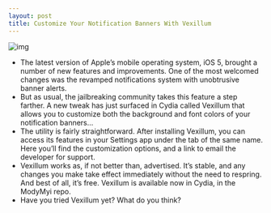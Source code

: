 ```yaml
---
layout: post
title: Customize Your Notification Banners With Vexillum
---
```

![img](http://media.idownloadblog.com/wp-content/uploads/2012/01/vex.jpeg)
* The latest version of Apple’s mobile operating system, iOS 5, brought a number of new features and improvements. One of the most welcomed changes was the revamped notifications system with unobtrusive banner alerts.
* But as usual, the jailbreaking community takes this feature a step farther. A new tweak has just surfaced in Cydia called Vexillum that allows you to customize both the background and font colors of your notification banners…
* The utility is fairly straightforward. After installing Vexillum, you can access its features in your Settings app under the tab of the same name. Here you’ll find the customization options, and a link to email the developer for support.
* Vexillum works as, if not better than, advertised. It’s stable, and any changes you make take effect immediately without the need to respring. And best of all, it’s free. Vexillum is available now in Cydia, in the ModyMyi repo.
* Have you tried Vexillum yet? What do you think?

